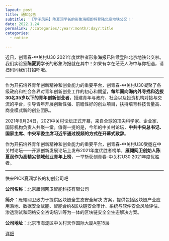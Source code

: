 ```yaml
---
layout: post
title: 通知公告
subtitle: '【学子风采】陈夏润学长的形象海报即将登陆北京地铁公交！'
date: 2022.1.24
permalink: /:categories/:year/:month/:day/:title
categories:
  - notice

---
```


近日，创青春-中关村U30 2021年度优胜者形象海报已陆续登陆北京地铁公交啦。我们实验室**陈夏润**学长的形象海报就在其中！如果有幸在茫茫人海中与你相遇，请扫码同我们打招呼哦。

------------------

作为开拓培养青年创新精神和创业能力的重要平台，创青春-中关村U30凝聚了各级政府和社会各界对青年创新创业工作的初心和期望，**每年面向海内外寻找和选拔30名35岁以下的青年创新创业者**，搭建青年与政府、社会以及投资机构对接与交流的平台，引导青年开展创新性强、前瞻性好的创业项目，扶持培育科技含量高、商业模式新的创业团队。

2021年9月24日，2021中关村论坛正式开幕，来自全球的顶尖科学家、企业家、国际机构负责人共聚一堂。值得一提的是，今年的中关村论坛，**中共中央总书记、国家主席、中央军委主席习近平通过视频的方式在开幕式致辞**。

作为开拓培养青年创新精神和创业能力的重要平台，创青春-中关村U30受邀在中关村论坛——开源创新发展论坛上发布2021年度优胜者榜单，**雁翎网卫创始人陈夏润作为高精尖领域创业青年上榜**，一举斩获创青春-中关村U30 2021年度优胜者。

------------------

快来PICK夏润学长的初创公司吧

**公司名称**：北京雁翎网卫智能科技有限公司

**简介**：雁翎网卫致力于提供区块链全生态安全解决 方案，提供包括区块链产业应用落地、数据安全赋能、智能合约&区块链安全审计、系统与软件安全风险评估、渗透测试和网络安全咨询培训等为一体的区块链安全全生态解决方案。

**公司地址**：北京市海淀区中关村天作国际大厦A座15层

[详细](https://mp.weixin.qq.com/s/VbSFhokONVWcgdG5A-JrIQ)


